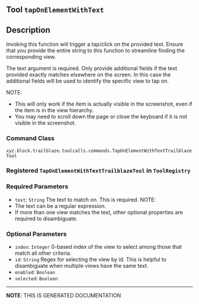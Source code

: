 ## Tool `tapOnElementWithText`

## Description
Invoking this function will trigger a tap/click on the provided text. Ensure that you provide the
entire string to this function to streamline finding the corresponding view.

The text argument is required. Only provide additional fields if the text provided exactly
matches elsewhere on the screen. In this case the additional fields will be used to identify
the specific view to tap on.

NOTE:
- This will only work if the item is actually visible in the screenshot, even if the item is in the view hierarchy.
- You may need to scroll down the page or close the keyboard if it is not visible in the screenshot.

### Command Class
`xyz.block.trailblaze.toolcalls.commands.TapOnElementWithTextTrailblazeTool`

### Registered `TapOnElementWithTextTrailblazeTool` in `ToolRegistry`
### Required Parameters
- `text`: `String`
  The text to match on. This is required.
NOTE:
- The text can be a regular expression.
- If more than one view matches the text, other optional properties are required to disambiguate.

### Optional Parameters
- `index`: `Integer`
  0-based index of the view to select among those that match all other criteria.
- `id`: `String`
  Regex for selecting the view by id.  This is helpful to disambiguate when multiple views have the same text.
- `enabled`: `Boolean`
- `selected`: `Boolean`



<hr/>

**NOTE**: THIS IS GENERATED DOCUMENTATION